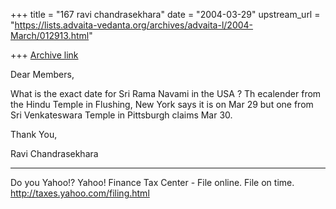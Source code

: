 +++
title = "167 ravi chandrasekhara"
date = "2004-03-29"
upstream_url = "https://lists.advaita-vedanta.org/archives/advaita-l/2004-March/012913.html"

+++
[Archive link](https://lists.advaita-vedanta.org/archives/advaita-l/2004-March/012913.html)

Dear Members,

What is the exact date for Sri Rama Navami in the USA
?  Th ecalender from the Hindu Temple in Flushing, New
York says it is on Mar 29 but one from Sri
Venkateswara Temple in Pittsburgh claims Mar 30.

Thank You,

Ravi Chandrasekhara


__________________________________
Do you Yahoo!?
Yahoo! Finance Tax Center - File online. File on time.
http://taxes.yahoo.com/filing.html

